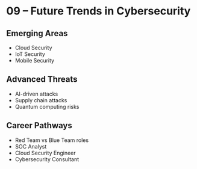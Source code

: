 # 09 – Future Trends in Cybersecurity

## Emerging Areas
- Cloud Security
- IoT Security
- Mobile Security

## Advanced Threats
- AI-driven attacks
- Supply chain attacks
- Quantum computing risks

## Career Pathways
- Red Team vs Blue Team roles
- SOC Analyst
- Cloud Security Engineer
- Cybersecurity Consultant
